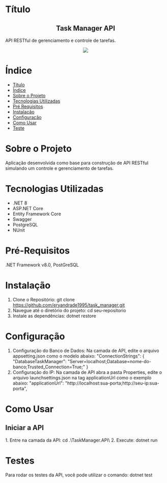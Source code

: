 # Título
<h2 align="center">Task Manager API</h2>
API RESTful de gerenciamento e controle de tarefas.
<p align="center">
<img loading="lazy" src="https://img.shields.io/badge/.NET-v8.0-purple"/>
</p>


# Índice
* [Título](#Título)
* [Índice](#Índice)
* [Sobre o Projeto](#Sobre-o-Projeto)
* [Tecnologias Utilizadas](#Tecnologias-Utilizadas)
* [Pré Requisitos](#Pré-Requisitos)
* [Instalação](#Instalação)
* [Configuração](#Configuração)
* [Como Usar](#Como-Usar)
* [Teste](#Teste)


# Sobre o Projeto
Aplicação desenvolvida como base para construção de API RESTful simulando um controle e gerenciamento de tarefas.

# Tecnologias Utilizadas
* .NET 8
* ASP.NET Core
* Entity Framework Core
* Swagger
* PostgreSQL
* NUnit

# Pré-Requisitos
.NET Framework v8.0, PostGreSQL

# Instalação
1. Clone o Repositório: git clone https://github.com/eryandrade1995/task_manager.git
2. Navegue até o diretório do projeto: cd seu-repositorio
3. Instale as dependências: dotnet restore

# Configuração
1. Configuração do Banco de Dados:
   Na camada de API, edite o arquivo appsetting.json como o modelo abaixo:
"ConnectionStrings": {
    "DatabaseTaskManager": "Server=localhost;Database=nome-do-banco;Trusted_Connection=True;"
}
2. Configuração do IP:
  Na camada de API abra a pasta Properties, edite o arquivo launchsettings.json na tag applicationUrl como o exemplo abaixo:
      "applicationUrl": "http://localhost:sua-porta;http://seu-ip:sua-porta",

# Como Usar
<h2>Iniciar a API</h2>
1. Entre na camada da API: cd .\TaskManager.API\ 
2. Execute: dotnet run

# Testes
Para rodar os testes da API, você pode utilizar o comando: dotnet test


